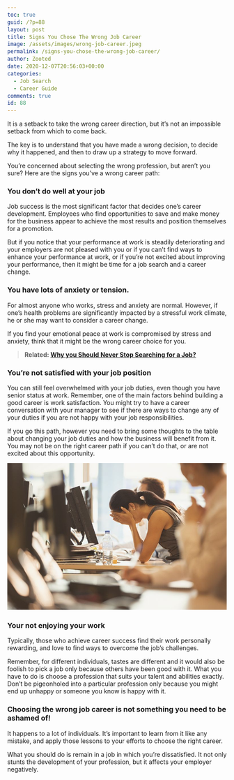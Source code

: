 ```yaml
---
toc: true
guid: /?p=88
layout: post
title: Signs You Chose The Wrong Job Career
image: /assets/images/wrong-job-career.jpeg
permalink: /signs-you-chose-the-wrong-job-career/
author: Zooted
date: 2020-12-07T20:56:03+00:00
categories:
  - Job Search
  - Career Guide
comments: true
id: 88
---
```

It is a setback to take the wrong career direction, but it&#8217;s not an impossible setback from which to come back.

The key is to understand that you have made a wrong decision, to decide why it happened, and then to draw up a strategy to move forward.

You&#8217;re concerned about selecting the wrong profession, but aren&#8217;t you sure? Here are the signs you&#8217;ve a wrong career path:

### You don&#8217;t do well at your job

Job success is the most significant factor that decides one&#8217;s career development. Employees who find opportunities to save and make money for the business appear to achieve the most results and position themselves for a promotion.

But if you notice that your performance at work is steadily deteriorating and your employers are not pleased with you or if you can&#8217;t find ways to enhance your performance at work, or if you&#8217;re not excited about improving your performance, then it might be time for a job search and a career change.

### You have lots of anxiety or tension.

For almost anyone who works, stress and anxiety are normal. However, if one&#8217;s health problems are significantly impacted by a stressful work climate, he or she may want to consider a career change.

If you find your emotional peace at work is compromised by stress and anxiety, think that it might be the wrong career choice for you.



> **Related: [Why you Should Never Stop Searching for a Job?](/why-you-should-never-stop-searching-for-a-job/)**



### You&#8217;re not satisfied with your job position

You can still feel overwhelmed with your job duties, even though you have senior status at work. Remember, one of the main factors behind building a good career is work satisfaction. You might try to have a career conversation with your manager to see if there are ways to change any of your duties if you are not happy with your job responsibilities.

If you go this path, however you need to bring some thoughts to the table about changing your job duties and how the business will benefit from it. You may not be on the right career path if you can&#8217;t do that, or are not excited about this opportunity.

 

![Wrong Job Career](/assets/images/wrong-job-career.jpg)

### Your not enjoying your work

Typically, those who achieve career success find their work personally rewarding, and love to find ways to overcome the job&#8217;s challenges.

Remember, for different individuals, tastes are different and it would also be foolish to pick a job only because others have been good with it. What you have to do is choose a profession that suits your talent and abilities exactly. Don&#8217;t be pigeonholed into a particular profession only because you might end up unhappy or someone you know is happy with it.

### Choosing the wrong job career is not something you need to be ashamed of!

It happens to a lot of individuals. It&#8217;s important to learn from it like any mistake, and apply those lessons to your efforts to choose the right career.

What you should do is remain in a job in which you&#8217;re dissatisfied. It not only stunts the development of your profession, but it affects your employer negatively.